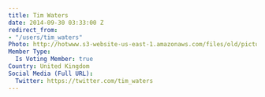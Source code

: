 ```yaml
---
title: Tim Waters
date: 2014-09-30 03:33:00 Z
redirect_from:
- "/users/tim_waters"
Photo: http://hotwww.s3-website-us-east-1.amazonaws.com/files/old/pictures/picture-239-1432131310.jpg
Member Type:
  Is Voting Member: true
Country: United Kingdom
Social Media (Full URL):
  Twitter: https://twitter.com/tim_waters
---
```


